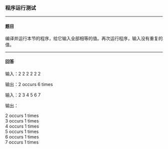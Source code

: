 ### 程序运行测试
***
#### 题目
编译并运行本节的程序，给它输入全部相等的值。再次运行程序，输入没有重复的值。

***
#### 回答
输入：2 2 2 2 2 2 

输出：2 occurs 6 times



输入：2 3 4 5 6 7

输出：

2 occurs 1 times  
3 occurs 1 times  
4 occurs 1 times  
5 occurs 1 times  
6 occurs 1 times  
7 occurs 1 times  

